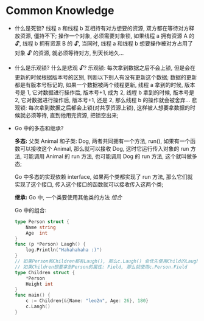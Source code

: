 # Common Knowledge


<!--more-->

- 什么是死锁?
  线程 a 和线程 b 互相持有对方想要的资源, 双方都在等待对方释放资源, 僵持不下;
  操作一个对象, 必须需要对象锁, 如果线程 a 拥有资源 A 的 🔓, 线程 b 拥有资源 B 的 🔓, 当同时, 线程 a 和线程 b 想要操作被对方占用了对象 🔓 的资源, 就必须等待对方, 到天长地久...

- 什么是乐观锁? 什么是悲观 🔓?
  乐观锁: 每次拿到数据之后不会上锁, 但是会在更新的时候根据版本号的区别, 判断以下别人有没有更新这个数据; 数据的更新都是有版本号标记的, 如果一个数据被两个线程更新, 线程 a 拿到的时候, 版本号是 1, 它对数据进行操作后, 版本号+1, 成为 2, 线程 b 拿到的时候, 版本号是 2, 它对数据进行操作后, 版本号+1, 还是 2, 那么线程 b 的操作就会被舍弃...
  悲观锁: 每次拿到数据之后都会上锁(对共享资源上锁), 这样被人想要拿数据的时候就必须等待, 直到他用完资源, 把锁空出来;

- Go 中的多态和继承?

  **多态:** 父类 Animal 和子类: Dog, 两者共同拥有一个方法, run(), 如果有一个函数可以接收这个 Animal, 那么就可以接收 Dog, 这时它运行传入对象的 run 方法, 可能调用 Animal 的 run 方法, 也可能调用 Dog 的 run 方法, 这个就叫做多态;

  Go 中多态的实现依赖 interface, 如果两个类都实现了 run 方法, 那么它们就实现了这个接口, 传入这个接口的函数就可以接收传入这两个类;

  **继承:** Go 中, 一个类要使用其他类的方法 _组合_

  Go 中的组合:

  ```go
  type Person struct {
      Name string
      Age  int
  }
  func (p *Person) Laugh() {
      log.Println("Hahahahaha :)")
  }
  // 如果Person和Children都有Laugh(), 那么c.Laugh() 会优先使用Child的Laugh
  // 如果Children想要拿到Person的属性: Field, 那么就使用c.Person.Field
  type Children struct {
      *Person
      Height int
  }
  func main() {
      c := Children{&{Name: "leo2n", Age: 26}, 180}
      c.Langh()
  }
  ```

